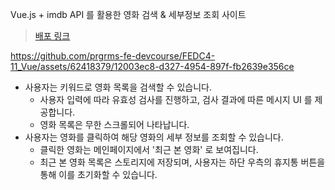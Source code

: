 Vue.js + imdb API 를 활용한 영화 검색 & 세부정보 조회 사이트
> [배포 링크](https://imdb-movie-project.vercel.app/)

https://github.com/prgrms-fe-devcourse/FEDC4-11_Vue/assets/62418379/12003ec8-d327-4954-897f-fb2639e356ce

- 사용자는 키워드로 영화 목록을 검색할 수 있습니다.
  - 사용자 입력에 따라 유효성 검사를 진행하고, 검사 결과에 따른 메시지 UI 를 제공합니다.
  - 영화 목록은 무한 스크롤되어 나타납니다.
- 사용자는 영화를 클릭하여 해당 영화의 세부 정보를 조회할 수 있습니다.
  - 클릭한 영화는 메인페이지에서 '최근 본 영화' 로 보여집니다.
  - 최근 본 영화 목록은 스토리지에 저장되며, 사용자는 하단 우측의 휴지통 버튼을 통해 이를 초기화할 수 있습니다.
